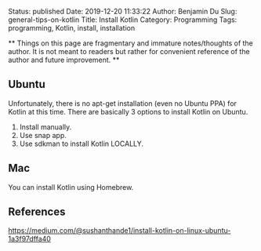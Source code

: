 Status: published
Date: 2019-12-20 11:33:22
Author: Benjamin Du
Slug: general-tips-on-kotlin
Title: Install Kotlin
Category: Programming
Tags: programming, Kotlin, install, installation

**
Things on this page are fragmentary and immature notes/thoughts of the author.
It is not meant to readers but rather for convenient reference of the author and future improvement.
**

## Ubuntu

Unfortunately,
there is no apt-get installation (even no Ubuntu PPA) for Kotlin at this time.
There are basically 3 options to install Kotlin on Ubuntu.

1. Install manually.
2. Use snap app.
3. Use sdkman to install Kotlin LOCALLY.

## Mac

You can install Kotlin using Homebrew.

## References

https://medium.com/@sushanthande1/install-kotlin-on-linux-ubuntu-1a3f97dffa40
